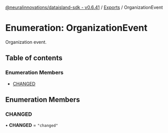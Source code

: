 [@neuralinnovations/dataisland-sdk - v0.6.41](../../README.md) / [Exports](../modules.md) / OrganizationEvent

# Enumeration: OrganizationEvent

Organization event.

## Table of contents

### Enumeration Members

- [CHANGED](OrganizationEvent.md#changed)

## Enumeration Members

### CHANGED

• **CHANGED** = ``"changed"``
